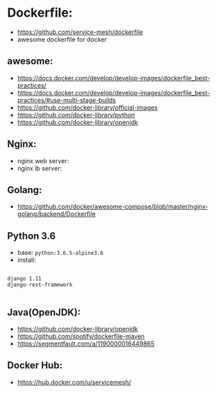 
# Dockerfile: 


- https://github.com/service-mesh/dockerfile
- awesome dockerfile for docker

## awesome: 

- https://docs.docker.com/develop/develop-images/dockerfile_best-practices/
- https://docs.docker.com/develop/develop-images/dockerfile_best-practices/#use-multi-stage-builds
- https://github.com/docker-library/official-images
- https://github.com/docker-library/python
- https://github.com/docker-library/openjdk


## Nginx:

- nginx web server:
- nginx lb server:

## Golang:

- https://github.com/docker/awesome-compose/blob/master/nginx-golang/backend/Dockerfile

## Python 3.6

- base: `python:3.6.5-alpine3.6`
- install:

```

django 1.11
django-rest-framework


```

## Java(OpenJDK): 

- https://github.com/docker-library/openjdk
- https://github.com/spotify/dockerfile-maven
- https://segmentfault.com/a/1190000016449865


## Docker Hub:

- https://hub.docker.com/u/servicemesh/




